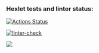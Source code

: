 ### Hexlet tests and linter status:
[![Actions Status](https://github.com/feel9ood/frontend-project-lvl1/workflows/hexlet-check/badge.svg)](https://github.com/feel9ood/frontend-project-lvl1/actions)

[![linter-check](https://github.com/feel9ood/frontend-project-lvl1/actions/workflows/linter-check.yml/badge.svg)](https://github.com/feel9ood/frontend-project-lvl1/actions/workflows/linter-check.yml)

<a href="https://codeclimate.com/github/codeclimate/codeclimate/maintainability"><img src="https://api.codeclimate.com/v1/badges/a99a88d28ad37a79dbf6/maintainability" /></a>


